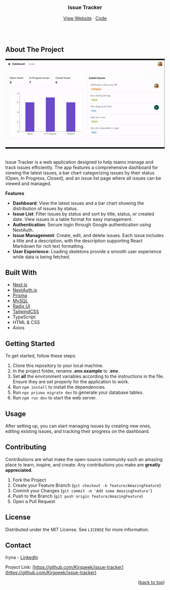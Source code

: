 <div id="top"></div>

<br />
<div align="center">  
  <h3 align="center">Issue Tracker</h3>

  <p align="center">
    <a href="https://kirs-peek-issue-tracker.vercel.app" target="_blank">View Website</a>
    ·
    <a href="https://github.com/Kirspeek/issue-tracker">Code</a>
  </p>
</div>

<br /><br />

## About The Project

<div align="center">
  <a href="https://kirs-peek-issue-tracker.vercel.app">
    <img src="app/assets/IssueTrackerGif_20s.gif" alt="Issue Tracker Demo">
  </a>
</div>

<br />

Issue Tracker is a web application designed to help teams manage and track issues efficiently. The app features a comprehensive dashboard for viewing the latest issues, a bar chart categorizing issues by their status (Open, In Progress, Closed), and an issue list page where all issues can be viewed and managed.

**Features**

- **Dashboard**: View the latest issues and a bar chart showing the distribution of issues by status.
- **Issue List**: Filter issues by status and sort by title, status, or created date. View issues in a table format for easy management.
- **Authentication**: Secure login through Google authentication using NextAuth.
- **Issue Management**: Create, edit, and delete issues. Each issue includes a title and a description, with the description supporting React Markdown for rich text formatting.
- **User Experience**: Loading skeletons provide a smooth user experience while data is being fetched.

## Built With

- [Next.js](https://nextjs.org/)
- [NextAuth.js](https://next-auth.js.org/)
- [Prisma](https://www.prisma.io/)
- [MySQL](https://www.mysql.com/)
- [Radix UI](https://www.radix-ui.com/)
- [TailwindCSS](https://tailwindcss.com/)
- TypeScript
- HTML & CSS
- Axios

## Getting Started

To get started, follow these steps:

1. Clone this repository to your local machine.
2. In the project folder, rename **.env.example** to **.env**.
3. Set **all** the environment variables according to the instructions in the file. Ensure they are set properly for the application to work.
4. Run `npm install` to install the dependencies.
5. Run `npx prisma migrate dev` to generate your database tables.
6. Run `npm run dev` to start the web server.

## Usage

After setting up, you can start managing issues by creating new ones, editing existing issues, and tracking their progress on the dashboard.

## Contributing

Contributions are what make the open-source community such an amazing place to learn, inspire, and create. Any contributions you make are **greatly appreciated**.

1. Fork the Project
2. Create your Feature Branch (`git checkout -b feature/AmazingFeature`)
3. Commit your Changes (`git commit -m 'Add some AmazingFeature'`)
4. Push to the Branch (`git push origin feature/AmazingFeature`)
5. Open a Pull Request

## License

Distributed under the MIT License. See `LICENSE` for more information.

## Contact

Iryna - [LinkedIn](https://www.linkedin.com/in/irynacherepenko/)

Project Link: [https://github.com/Kirspeek/issue-tracker](https://github.com/Kirspeek/issue-tracker)

<p align="right">(<a href="#top">back to top</a>)</p>


